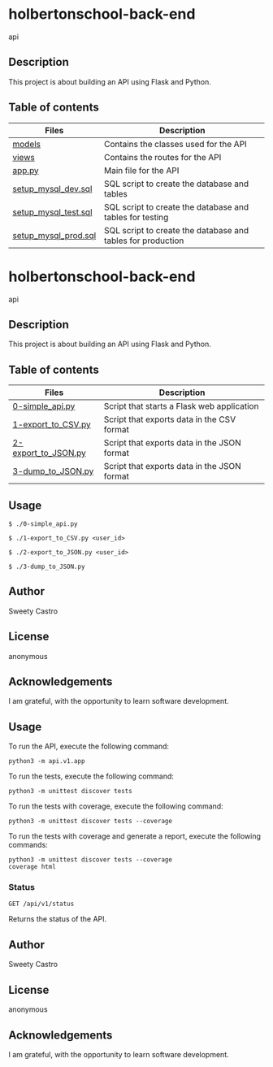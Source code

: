 # holbertonschool-back-end
api

## Description
This project is about building an API using Flask and Python.

## Table of contents
Files | Description
----- | -----------
[models](./models) | Contains the classes used for the API
[views](./views) | Contains the routes for the API
[app.py](./app.py) | Main file for the API
[setup_mysql_dev.sql](./setup_mysql_dev.sql) | SQL script to create the database and tables
[setup_mysql_test.sql](./setup_mysql_test.sql) | SQL script to create the database and tables for testing
[setup_mysql_prod.sql](./setup_mysql_prod.sql) | SQL script to create the database and tables for production

# holbertonschool-back-end
api

## Description
This project is about building an API using Flask and Python.

## Table of contents
Files | Description
----- | -----------
[0-simple_api.py](./0-simple_api.py) | Script that starts a Flask web application
[1-export_to_CSV.py](./1-export_to_CSV.py) | Script that exports data in the CSV format
[2-export_to_JSON.py](./2-export_to_JSON.py) | Script that exports data in the JSON format
[3-dump_to_JSON.py](./3-dump_to_JSON.py) | Script that exports data in the JSON format

## Usage
```
$ ./0-simple_api.py
```
```
$ ./1-export_to_CSV.py <user_id>
```
```
$ ./2-export_to_JSON.py <user_id>
```
```
$ ./3-dump_to_JSON.py
```

## Author
Sweety Castro 

## License
 anonymous
## Acknowledgements
I am grateful, with the opportunity to learn software development.

## Usage
To run the API, execute the following command:
```
python3 -m api.v1.app
```
To run the tests, execute the following command:
```
python3 -m unittest discover tests
```
To run the tests with coverage, execute the following command:
```
python3 -m unittest discover tests --coverage
```
To run the tests with coverage and generate a report, execute the following commands:
```
python3 -m unittest discover tests --coverage
coverage html
```

### Status
```
GET /api/v1/status
```
Returns the status of the API.

## Author
Sweety Castro 

## License
 anonymous
## Acknowledgements
I am grateful, with the opportunity to learn software development.